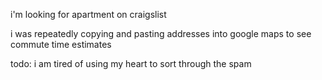 i'm looking for apartment on craigslist

i was repeatedly copying and pasting addresses into google maps to see commute time estimates

todo:
i am tired of using my heart to sort through the spam 

